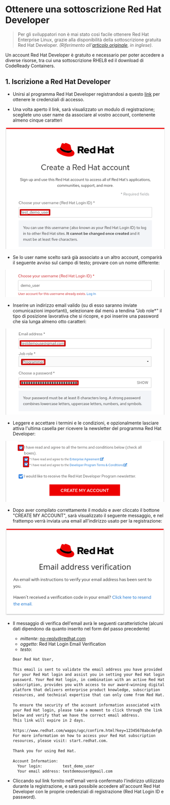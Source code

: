 # Ottenere una sottoscrizione Red Hat Developer

> Per gli sviluppatori non è mai stato così facile ottenere Red Hat Enterprise Linux, grazie alla disponibilità della sottoscrizione gratuita Red Hat Developer. *(Riferimento all'[articolo originale](https://developers.redhat.com/articles/getting-red-hat-developer-subscription-what-rhel-users-need-know/), in inglese)*.

Un account Red Hat Developer è gratuito e necessario per poter accedere a diverse risorse, tra cui una sottoscrizione RHEL8 ed il download di CodeReady Containers.

## 1. Iscrizione a Red Hat Developer

- Unirsi al programma Red Hat Developer registrandosi a questo [link](https://developers.redhat.com/register) per ottenere le credenziali di accesso.

- Una volta aperto il link, sarà visualizzato un modulo di registrazione; scegliete uno user name da associare al vostro account, contenente almeno cinque caratteri

![rhdev-01](img/subscribe-rhdev-01.PNG)

- Se lo user name scelto sarà già associato a un altro account, comparirà il seguente avviso sul campo di testo; provare con un nome differente:

![rhdev-02](img/subscribe-rhdev-02.PNG)

- Inserire un indirizzo email valido (su di esso saranno inviate comunicazioni importanti), selezionare dal menù a tendina "Job role\*" il tipo di posizione lavorativa che si ricopre, e poi inserire una password che sia lunga almeno otto caratteri:

![rhdev-03](img/subscribe-rhdev-03.PNG)

- Leggere e accettare i termini e le condizioni, e opzionalmente lasciare attiva l'ultima casella per ricevere la newsletter del programma Red Hat Developer:

![rhdev-04](img/subscribe-rhdev-04.PNG)

- Dopo aver compilato correttamente il modulo e aver cliccato il bottone "CREATE MY ACCOUNT", sarà visualizzato il seguente messaggio, e nel frattempo verrà inviata una email all'indirizzo usato per la registrazione:

![rhdev-05](img/subscribe-rhdev-05.PNG)

- Il messaggio di verifica dell'email avrà le seguenti caratteristiche (alcuni dati dipendono da quanto inserito nel form del passo precedente)
    - *mittente*: no-reply@redhat.com
    - *oggetto*: Red Hat Login Email Verification
    - *testo*:
    ```
    Dear Red Hat User,

    This email is sent to validate the email address you have provided for your Red Hat login and assist you in setting your Red Hat login password. Your Red Hat login, in combination with an active Red Hat subscription, provides you with access to our award-winning digital platform that delivers enterprise product knowledge, subscription resources, and technical expertise that can only come from Red Hat.

    To ensure the security of the account information associated with your Red Hat login, please take a moment to click through the link below and verify that we have the correct email address.
    This link will expire in 2 days.

    https://www.redhat.com/wapps/ugc/confirm.html?key=12345678abcdefgh
    For more information on how to access your Red Hat subscription resources, please visit: start.redhat.com.

    Thank you for using Red Hat.

    Account Information:
      Your login:         test_demo_user
      Your email address: testdemouser@gmail.com
    ```

- Cliccando sul link fornito nell'email verrà confermato l'indirizzo utilizzato durante la registrazione, e sarà possibile accedere all'account Red Hat Developer con le proprie credenziali di registrazione (Red Hat Login ID e password).


